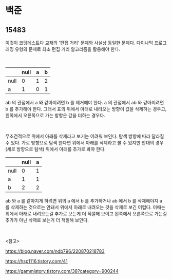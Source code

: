 # 백준

## 15483

이것이 코딩테스트다 교재의 '편집 거리' 문제와 사실상 동일한 문제다. 다이나믹 프로그래밍 유형의 문제로 최소 편집 거리 알고리즘을 활용해야 한다.

<br>

|      | null | a    | b    |
| ---- | ---- | ---- | ---- |
| null | 0    | 1    | 2    |
| a    | 1    | 0    | 1    |

ab 의 관점에서 a 와 같아지려면 b 를 제거해야 한다. a 의 관점에서  ab 와 같아지려면 b 를 추가해야 한다. 그래서 표의 위에서 아래로 내려오는 방향이 값을 삭제하는 경우고, 왼쪽에서 오른쪽으로 가는 방향은 값을 더하는 경우다.

<br>

무조건적으로 위에서 아래를 삭제라고 보기는 어려워 보인다. 탐색 방향에 따라 달라질 수 있다. 가로 방향으로 탐색 한다면 위에서 아래를 삭제라고 볼 수 있지만 반대의 경우 (세로 방향으로 탐색) 위에서 아래를 추가로 봐야 한다.

|      | null | a    |
| ---- | ---- | ---- |
| null | 0    | 1    |
| a    | 1    | 1    |
| b    | 2    | 2    |

ab 와 a 를 같아지게 하려면 위의 a 에서 b 를 추가하거나 ab 에서 b 를 삭제해야지 a 를 삭제하는 것으로는 안돼서 위에서 아래로 내려오는 것을 삭제로 보긴 어렵다. 이때는 위에서 아래로 내려오는걸 추가로 보는게 더 적절해 보이고 왼쪽에서 오른쪽으로 가는걸 추가가 아닌 삭제로 보는거 더 적절해 보인다.

<br>

<참고>

https://blog.naver.com/ndb796/220870218783

https://hsp1116.tistory.com/41

https://gammistory.tistory.com/38?category=900244